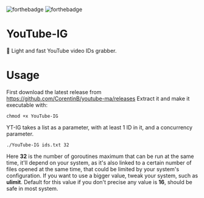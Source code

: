 ![forthebadge](https://forthebadge.com/images/badges/built-with-love.svg)
![forthebadge](https://forthebadge.com/images/badges/made-with-go.svg)

# YouTube-IG
💾 Light and fast YouTube video IDs grabber.

# Usage

First download the latest release from https://github.com/CorentinB/youtube-ma/releases
Extract it and make it executable with:
```
chmod +x YouTube-IG
```

YT-IG takes a list as a parameter, with at least 1 ID in it, and a concurrency parameter.
```
./YouTube-IG ids.txt 32
```

Here **32** is the number of goroutines maximum that can be run at the same time, it'll depend on your system, as it's also linked to a certain number of files opened at the same time, that could be limited by your system's configuration. If you want to use a bigger value, tweak your system, such as **ulimit**.
Default for this value if you don't precise any value is **16**, should be safe in most system.
